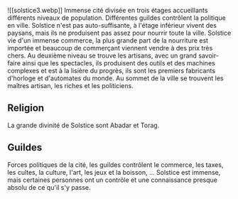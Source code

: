 
![[solstice3.webp]]
Immense cité divisée en trois étages accueillants différents niveaux de population. Différentes guildes contrôlent la politique en ville. Solstice n'est pas auto-suffisante, à l'étage inférieur vivent des paysans, mais ils ne produisent pas assez pour nourrir toute la ville. Solstice vie d'un immense commerce, la plus grande part de la nourriture est importée et beaucoup de commerçant viennent vendre à des prix très chers. Au deuxième niveau se trouve les artisans, avec un grand savoir-faire ainsi que les spectacles, ils produisent des outils et des machines complexes et est à la lisière du progrès, ils sont les premiers fabricants d'horloge et d'automates du monde. Au sommet de la ville se trouvent les maîtres artisan, les riches et les politiciens.

## Religion
La grande divinité de Solstice sont Abadar et Torag. 

## Guildes
Forces politiques de la cité, les guildes contrôlent le commerce, les taxes, les cultes, la culture, l'art, les jeux et la boisson, ... Solstice est immense, mais certaines personnes ont un contrôle et une connaissance presque absolu de ce qu'il s'y passe.

